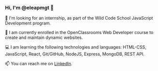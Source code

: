 ### Hi, I'm @eleapmgt 👋

💼 I'm looking for an internship, as part of the Wild Code School JavaScript Development program.

🌱 I am currently enrolled in the OpenClassrooms Web Developer course to create and maintain dynamic websites.

💻​ I am learning the following technologies and languages: HTML-CSS, JavaScript, React, Git/GitHub, NodeJS, Express, MongoDB, REST API.

📫 You can reach me on [LinkedIn](https://www.linkedin.com/in/elea-pimouguet/).
